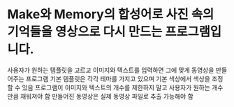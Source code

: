 # Make와 Memory의 합성어로 사진 속의 기억들을 영상으로 다시 만드는 프로그램입니다.

사용자가 원하는 템플릿을 고르고 이미지와 텍스트를 입력하면 그에 맞게 동영상을 만들어주는 프로그램
기본 템플릿은 각각 테마를 가지고 있으며 기본 색상에서 색상을 조정할 수 있음
프로그램이 이미지와 텍스트의 개수를 제한하지 말고 사용자가 원하는 개수만큼 채워져야 함
만들어진 동영상은 실제 동영상 파일로 추출 가능해야 함
